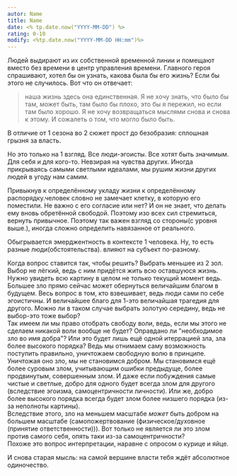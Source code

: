 ```yaml
---
autor: Name
title: Name
date: <% tp.date.now("YYYY-MM-DD") %>
rating: 0-10
modify: <%tp.date.now("YYYY-MM-DD HH:mm")%>
---
```

Людей выдирают из их собственной временной линии и помещают вместо без времени в центр управления времени. Главного героя спрашивают, хотел бы он узнать, какова была бы его жизнь? Если бы этого не случилось. Вот что он отвечает:
>наша жизнь здесь она единственная. Я не хочу знать, что было бы там, может быть, там было бы плохо, это бы я пережил, но если там было хорошо. Я не хочу возвращаться мыслями снова и снова к этому. И сожалеть о том, что могло было быть.

В отличие от 1 сезона во 2 сюжет прост до безобразия: сплошная грызня за власть.

Но это только на 1 взгляд. Все люди-эгоисты. Все хотят быть значимым. Для себя и для кого-то. Невзирая на чувства других. Иногда прикрываясь самыми светлыми идеалами, мы рушим жизни других людей в угоду нам самим.

Привыкнув к определённому укладу жизни к определённому распорядку.человек словно не замечает клетку, в которую его поместили. Не важно с его согласие или нет? И он не знает, что делать ему вновь обретённой свободой. Поэтому изо всех сил стремиться, вернуть привычное. Поэтому так важен взгляд со стороны(с уровня выше.), иногда сложно определить навязанное от реального.

Обыгрывается эмерджентность в контексте 1 человека. Ну, то есть разные люди(обстоятельства). влияют на субъект по-разному.

Когда вопрос ставится так, чтобы решить? Выбрать меньшее из 2 зол. Выбор не лёгкий, ведь с ним придётся жить всю оставшуюся жизнь. Нужно увидеть всю картину в целом не только текущий момент ведь. Большее зло прямо сейчас может обернуться величайшим благом в будущем. Весь вопрос в том, кто взвешивает, ведь люди сами по себе эгоистичны. И величайшее благо для 1-это величайшая трагедия для другого. Можно ли в таком случае выбрать золотую середину, ведь не выбор-это тоже выбор?  
Так имеем ли мы право отобрать свободу воли, ведь, если мы этого не сделаем никакой воли вообще не будет? Оправдано ли "необходимое зло во имя добра"? Или это будет лишь ещё одной итеррацией зла, зла более высокого порядка? Ведь мы отнимаем саму возможность поступить правильно, уничтожаем свободную волю в принципе.  
Уничтожая оно зло, мы не становимся добром. Мы становимся ещё более суровым злом, учитывающим ошибки предыдуще, более продвинутым, совершенным злом. И даже если побуждения самые чистые и светлые, добро для одного будет всегда злом для другого (вследствие эгоизма, самоцентричности личности). Или же, добро более высокого порядка всегда будет злом более низшего порядка (из-за неполноты картины).  
Вследствие этого, зло на меньшем масштабе _может_ быть добром на большем масштабе (самопожертвование (физическое/духовное (принятие ответственности))). Вот только не является ли это злом против самого себя, опять таки из-за самоцентричности?  
Похоже это вопрос интерпретации, наравне с опросом о курице и яйце.

И снова старая мысль: на самой  вершине власти тебя ждёт абсолютное одиночество.